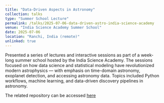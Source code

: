 ```yaml
---
title: "Data-Driven Aspects in Astronomy"
collection: talks
type: "Summer School Lecture"
permalink: /talks/2025-07-06-data-driven-astro-india-science-academy
venue: "India Science Academy Summer School"
date: 2025-07-06
location: "Ranchi, India (remote)"
unlinked: true
---
```


Presented a series of lectures and interactive sessions as part of a week-long summer school hosted by the India Science Academy. The sessions focused on how data science and statistical modeling have revolutionized modern astrophysics — with emphasis on time-domain astronomy, exoplanet detection, and accessing astronomy data. Topics included Python workflows, machine learning, and data-driven discovery pipelines in astronomy.

The related repository can be accessed [here](https://github.com/supremeKAI40/ISA-Summer_School_2025)

